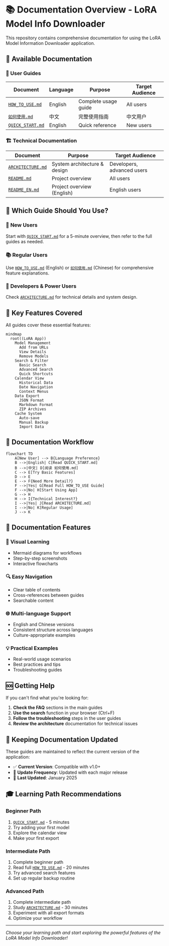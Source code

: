 # 📚 Documentation Overview - LoRA Model Info Downloader

This repository contains comprehensive documentation for using the LoRA Model Information Downloader application.

## 📖 Available Documentation

### 🚀 User Guides

| Document | Language | Purpose | Target Audience |
|----------|----------|---------|-----------------|
| [`HOW_TO_USE.md`](./HOW_TO_USE.md) | English | Complete usage guide | All users |
| [`如何使用.md`](./如何使用.md) | 中文 | 完整使用指南 | 中文用户 |
| [`QUICK_START.md`](../QUICK_START.md) | English | Quick reference | New users |

### 🏗️ Technical Documentation

| Document | Purpose | Target Audience |
|----------|---------|-----------------|
| [`ARCHITECTURE.md`](./ARCHITECTURE.md) | System architecture & design | Developers, advanced users |
| [`README.md`](./README.md) | Project overview | All users |
| [`README_EN.md`](./README_EN.md) | Project overview (English) | English users |

## 🎯 Which Guide Should You Use?

### 👶 **New Users**
Start with [`QUICK_START.md`](../QUICK_START.md) for a 5-minute overview, then refer to the full guides as needed.

### 📚 **Regular Users**
Use [`HOW_TO_USE.md`](./HOW_TO_USE.md) (English) or [`如何使用.md`](./如何使用.md) (Chinese) for comprehensive feature explanations.

### 🔧 **Developers & Power Users**
Check [`ARCHITECTURE.md`](./ARCHITECTURE.md) for technical details and system design.

## 🌟 Key Features Covered

All guides cover these essential features:

```mermaid
mindmap
  root((LoRA App))
    Model Management
      Add from URLs
      View Details
      Remove Models
    Search & Filter
      Basic Search
      Advanced Search
      Quick Shortcuts
    Calendar View
      Historical Data
      Date Navigation
      Context Menus
    Data Export
      JSON Format
      Markdown Format
      ZIP Archives
    Cache System
      Auto-save
      Manual Backup
      Import Data
```

## 🔄 Documentation Workflow

```mermaid
flowchart TD
    A[New User] --> B{Language Preference}
    B -->|English| C[Read QUICK_START.md]
    B -->|中文| D[阅读 如何使用.md]
    C --> E[Try Basic Features]
    D --> E
    E --> F{Need More Detail?}
    F -->|Yes| G[Read Full HOW_TO_USE Guide]
    F -->|No| H[Start Using App]
    G --> H
    H --> I{Technical Interest?}
    I -->|Yes| J[Read ARCHITECTURE.md]
    I -->|No| K[Regular Usage]
    J --> K
```

## 📝 Documentation Features

### 🎨 **Visual Learning**
- Mermaid diagrams for workflows
- Step-by-step screenshots
- Interactive flowcharts

### 🔍 **Easy Navigation**
- Clear table of contents
- Cross-references between guides
- Searchable content

### 🌐 **Multi-language Support**
- English and Chinese versions
- Consistent structure across languages
- Culture-appropriate examples

### 💡 **Practical Examples**
- Real-world usage scenarios
- Best practices and tips
- Troubleshooting guides

## 🆘 Getting Help

If you can't find what you're looking for:

1. **Check the FAQ** sections in the main guides
2. **Use the search** function in your browser (Ctrl+F)
3. **Follow the troubleshooting** steps in the user guides
4. **Review the architecture** documentation for technical issues

## 🔄 Keeping Documentation Updated

These guides are maintained to reflect the current version of the application:

- ✅ **Current Version**: Compatible with v1.0+
- 🔄 **Update Frequency**: Updated with each major release
- 📅 **Last Updated**: January 2025

## 🎓 Learning Path Recommendations

### Beginner Path
1. [`QUICK_START.md`](../QUICK_START.md) - 5 minutes
2. Try adding your first model
3. Explore the calendar view
4. Make your first export

### Intermediate Path
1. Complete beginner path
2. Read full [`HOW_TO_USE.md`](./HOW_TO_USE.md) - 20 minutes
3. Try advanced search features
4. Set up regular backup routine

### Advanced Path
1. Complete intermediate path
2. Study [`ARCHITECTURE.md`](./ARCHITECTURE.md) - 30 minutes
3. Experiment with all export formats
4. Optimize your workflow

---

*Choose your learning path and start exploring the powerful features of the LoRA Model Info Downloader!*
